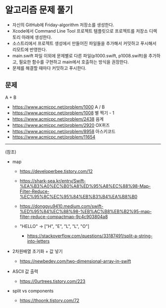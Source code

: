 # 알고리즘 문제 풀기

- 자신의 GitHub에 Friday-algorithm 저장소를 생성한다.
- Xcode에서 Command Line Tool 프로젝트 템플릿으로 프로젝트를 저장소 디렉토리 아래에 생성한다.
- 소스트리에서 프로젝트 생성에서 만들어진 파일들을 추가해서 커밋하고 푸시해서 리모트에 반영한다.
- main.swift 파일 이외에 문제별로 다른 파일(p1000.swift, p1008.swift)을 추가하고, 필요한 함수를 구현하고 main에서 호출하는 방식을 권장한다.
- 문제를 해결할 때마다 커밋하고 푸시한다.

## 문제
A + B
- https://www.acmicpc.net/problem/1000
A / B
- https://www.acmicpc.net/problem/1008
별 찍기 - 1
- https://www.acmicpc.net/problem/2438
음계
- https://www.acmicpc.net/problem/2920
OX퀴즈
- https://www.acmicpc.net/problem/8958
아스키코드
- https://www.acmicpc.net/problem/11654

---
(참조)
- map
    - https://developerbee.tistory.com/12
    - https://shark-sea.kr/entry/Swift-%EA%B3%A0%EC%B0%A8%ED%95%A8%EC%88%98-Map-Filter-Reduce-%EC%95%8C%EC%95%84%EB%B3%B4%EA%B8%B0
    - https://donggyu9410.medium.com/swift-%ED%95%84%EC%88%98-%EB%AC%B8%EB%B2%95-map-filter-reduce-compactmap-9c4c903804a8
    
    - "HELLO" -> ["H", "E", "L", "L", "O"]
        - https://stackoverflow.com/questions/33187491/split-a-string-into-letters
        

- 2차원배열 초기화 + 값 넣기
    - https://newbedev.com/two-dimensional-array-in-swift

- ASCII 값 출력
    - https://0urtrees.tistory.com/223

- split vs components
    - https://thoonk.tistory.com/72
        
  


